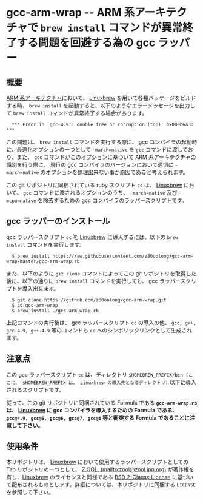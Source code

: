 # gcc-arm-wrap -- ARM 系アーキテクチャで ```brew install``` コマンドが異常終了する問題を回避する為の gcc ラッパー

## 概要

[ARM 系アーキテクチャ][ARMP]において、 [Linuxbrew][BREW] を用いて各種パッケージをビルドする時、 ```brew install``` を起動すると、以下のようなエラーメッセージを出力して ```brew install``` コマンドが異常終了する場合があります。

```
  *** Error in `gcc-4.9': double free or corruption (top): 0x000b6a30 ***
```

この問題は、 ```brew install``` コマンドを実行する際に、 gcc コンパイラの起動時に、最適化オプションの一つとして ```-march=native``` を ```gcc``` コマンドに渡しており、また、 ```gcc``` コマンドがこのオプションに基づいて ARM 系アーキテクチャの識別を行う際に、 現行の gcc コンパイラのバージョンにおいて適切に ```-march=native``` のオプションを処理出来ない事が原因であると考えられます。

この git リポジトリに同梱されている ruby スクリプト ```cc``` は、 [Linuxbrew][BREW] において、 ```gcc``` コマンドに渡されるオプションのうち、 ```-march=native``` 及び ```-mcpu=native``` を除去するための gcc コンパイラのラッパースクリプトです。

## gcc ラッパーのインストール

gcc ラッパースクリプト ```cc``` を [Linuxbrew][BREW] に導入するには、以下の ```brew install``` コマンドを実行します。

```
  $ brew install https://raw.githubusercontent.com/z80oolong/gcc-arm-wrap/master/gcc-arm-wrap.rb
```

また、以下のように ```git clone``` コマンドによってこの git リポジトリを取得した後に、以下の通りに ```brew install``` コマンドを実行しても、 gcc ラッパースクリプトを導入出来ます。

```
  $ git clone https://github.com/z80oolong/gcc-arm-wrap.git
  $ cd gcc-arm-wrap
  $ brew install ./gcc-arm-wrap.rb
```

上記コマンドの実行後は、 gcc ラッパースクリプト ```cc``` の導入の他、 ```gcc, g++, gcc-4.9, g++-4.9``` 等のコマンドも ```cc``` へのシンボリックリンクとして生成されます。

## 注意点

この gcc ラッパースクリプト ```cc``` は、ディレクトリ ```$HOMEBREW_PREFIX/bin (ここに、 $HOMEBREW_PREFIX は、 Linuxbrew の導入先となるディレクトリ)``` 以下に導入されるスクリプトです。

従って、この git リポジトリに同梱されている Formula である **```gcc-arm-wrap.rb``` は、 [Linuxbrew][BREW] に gcc コンパイラを導入するための Formula である、 ```gcc@4.9, gcc@5, gcc@6, gcc@7, gcc@8``` 等と衝突する Formula であることに注意して下さい。**

## 使用条件

本リポジトリは、 [Linuxbrew][BREW] において使用するラッパースクリプトとしての Tap リポジトリの一つとして、 [Z.OOL. (mailto:zool@zool.jpn.org)][ZOOL] が著作権を有し、[Linuxbrew][BREW] のライセンスと同様である [BSD 2-Clause License][BSD2] に基づいて配布されるものとします。詳細については、本リポジトリに同梱する ```LICENSE``` を参照して下さい。

<!-- 外部リンク一覧 -->

[ARMP]:https://www.arm.com/
[BREW]:http://linuxbrew.sh/
[BSD2]:https://opensource.org/licenses/BSD-2-Clause
[ZOOL]:http://zool.jpn.org/
